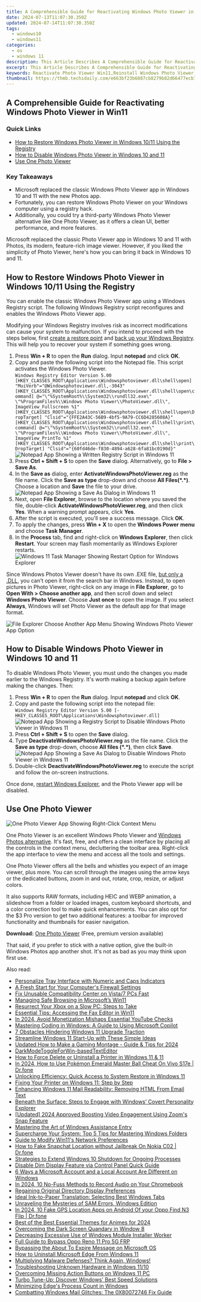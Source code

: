 ```yaml
---
title: A Comprehensible Guide for Reactivating Windows Photo Viewer in Win11
date: 2024-07-13T11:07:30.350Z
updated: 2024-07-14T11:07:30.350Z
tags:
  - windows10
  - windows11
categories:
  - os
  - windows 11
description: This Article Describes A Comprehensible Guide for Reactivating Windows Photo Viewer in Win11
excerpt: This Article Describes A Comprehensible Guide for Reactivating Windows Photo Viewer in Win11
keywords: Reactivate Photo Viewer Win11,Reinstall Windows Photo Viewer,Enable Photo Viewer on Win11,Restart Photo Viewer Service,Activate Image Viewer in Win11,Update Windows Photo Viewer,Fix Photo Viewer Issue Win11
thumbnail: https://thmb.techidaily.com/e663bf23b6887cb8279b82d66477ecb71e4a937f5292de883673cace9e11db92.jpg
---
```


## A Comprehensible Guide for Reactivating Windows Photo Viewer in Win11

### Quick Links

* [How to Restore Windows Photo Viewer in Windows 10/11 Using the Registry](#how-to-restore-windows-photo-viewer-in-windows-10-11-using-the-registry)
* [How to Disable Windows Photo Viewer in Windows 10 and 11](#how-to-disable-windows-photo-viewer-in-windows-10-and-11)
* [Use One Photo Viewer](#use-one-photo-viewer)

### Key Takeaways

* Microsoft replaced the classic Windows Photo Viewer app in Windows 10 and 11 with the new Photos app.
* Fortunately, you can restore Windows Photo Viewer on your Windows computer using a registry hack.
* Additionally, you could try a third-party Windows Photo Viewer alternative like One Photo Viewer, as it offers a clean UI, better performance, and more features.

 Microsoft replaced the classic Photo Viewer app in Windows 10 and 11 with Photos, its modern, feature-rich image viewer. However, if you liked the simplicity of Photo Viewer, here's how you can bring it back in Windows 10 and 11\.

## How to Restore Windows Photo Viewer in Windows 10/11 Using the Registry

 You can enable the classic Windows Photo Viewer app using a Windows Registry script. The following Windows Registry script reconfigures and enables the Windows Photo Viewer app.

 Modifying your Windows Registry involves risk as incorrect modifications can cause your system to malfunction. If you intend to proceed with the steps below, first [create a restore point](https://www.makeuseof.com/windows-11-create-restore-point/) and [back up your Windows Registry](https://www.makeuseof.com/tag/backup-restore-windows-registry/). This will help you to recover your system if something goes wrong.

1. Press **Win + R** to open the **Run** dialog. Input **notepad** and click **OK**.
2. Copy and paste the following script into the Notepad file. This script activates the Windows Photo Viewer.  
`Windows Registry Editor Version 5.00 [HKEY_CLASSES_ROOT\Applications\Windowsphotoviewer.dll\shell\open] "MuiVerb"="@Windowsphotoviewer.dll,-3043" [HKEY_CLASSES_ROOT\Applications\Windowsphotoviewer.dll\shell\open\command] @="\"%SystemRoot%\\System32\\rundll32.exe\" \"%ProgramFiles%\\Windows Photo Viewer\\PhotoViewer.dll\", ImageView_Fullscreen %1" [HKEY_CLASSES_ROOT\Applications\Windowsphotoviewer.dll\shell\open\DropTarget] "Clsid"="{FFE2A43C-56B9-4bf5-9A79-CC6D4285608A}" [HKEY_CLASSES_ROOT\Applications\Windowsphotoviewer.dll\shell\print\command] @="\"%SystemRoot%\\System32\\rundll32.exe\" \"%ProgramFiles%\\Windows Photo Viewer\\PhotoViewer.dll\", ImageView_PrintTo %1" [HKEY_CLASSES_ROOT\Applications\Windowsphotoviewer.dll\shell\print\DropTarget] "Clsid"="{60fd46de-f830-4894-a628-6fa81bc0190d}"`  
![Notepad App Showing a Written Registry Script in Windows 11](https://static1.makeuseofimages.com/wordpress/wp-content/uploads/2024/01/notepad-app-showing-a-written-registry-script-in-windows-11.png)
3. Press **Ctrl + Shift + S** to open the **Save** dialog. Alternatively, go to **File > Save As**.
4. In the **Save as** dialog, enter **ActivateWindowsPhotoViewer.reg** as the file name. Click the **Save as** **type** drop-down and choose **All Files(\*.\*)**. Choose a location and **Save** the file to your drive.  
![Notepad App Showing a Save As Dialog in Windows 11](https://static1.makeuseofimages.com/wordpress/wp-content/uploads/2024/01/notepad-app-showing-a-save-as-dialog-in-windows-11.png)
5. Next, open **File Explorer**, browse to the location where you saved the file, double-click **ActivateWindowsPhotoViewer.reg**, and then click **Yes**. When a warning prompt appears, click **Yes**.
6. After the script is executed, you'll see a success message. Click **OK**.
7. To apply the changes, press **Win + X** to open the **Windows Power** **menu** and choose **Task Manager**.
8. In the **Process** tab, find and right-click on **Windows Explorer**, then click **Restart**. Your screen may flash momentarily as Windows Explorer restarts.  
![Windows 11 Task Manager Showing Restart Option for Windows Explorer](https://static1.makeuseofimages.com/wordpress/wp-content/uploads/2024/01/windows-11-task-manager-showing-restart-option-for-windows-explorer.png)

 Since Windows Photos Viewer doesn't have its own .EXE file, [but only a .DLL](https://www.makeuseof.com/what-are-dll-files-on-windows/), you can't open it from the search bar in Windows. Instead, to open pictures in Photo Viewer, right-click on any image in **File Explorer**, go to **Open With > Choose another app**, and then scroll down and select **Windows Photo Viewer**. Choose **Just once** to open the image. If you select **Always**, Windows will set Photo Viewer as the default app for that image format.

![File Explorer Choose Another App Menu Showing Windows Photo Viewer App Option](https://static1.makeuseofimages.com/wordpress/wp-content/uploads/2024/01/file-explorer-choose-another-app-menu-showing-windows-photo-viewer-app-option.png)

## How to Disable Windows Photo Viewer in Windows 10 and 11

 To disable Windows Photo Viewer, you must undo the changes you made earlier to the Windows Registry. It's worth making a backup again before making the changes. Then:

1. Press **Win + R** to open the **Run** dialog. Input **notepad** and click **OK**.
2. Copy and paste the following script into the notepad file:  
`Windows Registry Editor Version 5.00 [-HKEY_CLASSES_ROOT\Applications\Windowsphotoviewer.dll]`  
![Notepad App Showing a Registry Script to Disable Windows Photo Viewer in Windows 11](https://static1.makeuseofimages.com/wordpress/wp-content/uploads/2024/01/notepad-app-showing-a-registry-script-to-disable-windows-photo-viewer-in-windows-11.png)
3. Press **Ctrl + Shift + S** to open the **Save** dialog.
4. Type **DeactivateWindowsPhotoViewer.reg** as the file name. Click the **Save as type** drop-down, choose **All files (\*.\*)**, then click **Save**.  
![Notepad App Showing a Save As Dialog to Disable Windows Photo Viewer in Windows 11](https://static1.makeuseofimages.com/wordpress/wp-content/uploads/2024/01/notepad-app-showing-a-save-as-dialog-to-disable-windows-photo-viewer-in-windows-11.png)
5. Double-click **DeactivateWindowsPhotoViewer.reg** to execute the script and follow the on-screen instructions.

 Once done, [restart Windows Explorer](https://www.makeuseof.com/ways-to-restart-file-explorer-windows-10/), and the Photo Viewer app will be disabled.

## Use One Photo Viewer

![One Photo Viewer App Showing Right-Click Context Menu](https://static1.makeuseofimages.com/wordpress/wp-content/uploads/2024/01/one-photo-viewer-app-showing-right-click-context-menu.png)

 One Photo Viewer is an excellent Windows Photo Viewer and [Windows Photos alternative](https://www.makeuseof.com/best-windows-10-photos-app-alternatives/). It's fast, free, and offers a clean interface by placing all the controls in the context menu, decluttering the toolbar area. Right-click the app interface to view the menu and access all the tools and settings.

 One Photo Viewer offers all the bells and whistles you expect of an image viewer, plus more. You can scroll through the images using the arrow keys or the dedicated buttons, zoom in and out, rotate, crop, resize, or adjust colors.

 It also supports RAW formats, including HEIC and WEBP animation, a slideshow from a folder or loaded images, custom keyboard shortcuts, and a color correction tool to make quick enhancements. You can also opt for the $3 Pro version to get two additional features: a toolbar for improved functionality and thumbnails for easier navigation.

**Download:** [One Photo Viewer](https://apps.microsoft.com/detail/9PM6W4F0XW3H) (Free, premium version available)

 That said, if you prefer to stick with a native option, give the built-in Windows Photos app another shot. It's not as bad as you may think upon first use.



<ins class="adsbygoogle"
      style="display:block"
      data-ad-client="ca-pub-7571918770474297"
      data-ad-slot="8358498916"
      data-ad-format="auto"
      data-full-width-responsive="true"></ins>
<span class="atpl-alsoreadstyle">Also read:</span>
<div><ul>
<li><a href="https://win11.techidaily.com/personalize-tray-interface-with-numeric-and-caps-indicators/"><u>Personalize Tray Interface with Numeric and Caps Indicators</u></a></li>
<li><a href="https://win11.techidaily.com/a-fresh-start-for-your-computers-firewall-settings/"><u>A Fresh Start for Your Computer's Firewall Settings</u></a></li>
<li><a href="https://win11.techidaily.com/1719334729837-fix-unusable-compatibility-center-on-vista7-pcs-fast/"><u>Fix Unusable Compatibility Center on Vista/7 PCs Fast</u></a></li>
<li><a href="https://win11.techidaily.com/managing-safe-browsing-in-microsofts-win11/"><u>Managing Safe Browsing in Microsoft’s Win11</u></a></li>
<li><a href="https://win11.techidaily.com/resurrect-your-xbox-on-a-slow-pc-steps-to-take/"><u>Resurrect Your Xbox on a Slow PC: Steps to Take</u></a></li>
<li><a href="https://win11.techidaily.com/essential-tips-accessing-the-fax-editor-in-win11/"><u>Essential Tips: Accessing the Fax Editor in Win11</u></a></li>
<li><a href="https://youtube-video-recordings.techidaily.com/in-2024-avoid-monetization-mishaps-essential-youtube-checks/"><u>In 2024, Avoid Monetization Mishaps  Essential YouTube Checks</u></a></li>
<li><a href="https://win11.techidaily.com/mastering-coding-in-windows-a-guide-to-using-microsoft-copilot/"><u>Mastering Coding in Windows: A Guide to Using Microsoft Copilot</u></a></li>
<li><a href="https://win11.techidaily.com/7-obstacles-hindering-windows-11-upgrade-traction/"><u>7 Obstacles Hindering Windows 11 Upgrade Traction</u></a></li>
<li><a href="https://win11.techidaily.com/streamline-windows-11-start-up-with-these-simple-ideas/"><u>Streamline Windows 11 Start-Up with These Simple Ideas</u></a></li>
<li><a href="https://ai-editing-video.techidaily.com/updated-how-to-make-a-gaming-montage-guide-and-tips-for-2024/"><u>Updated How to Make a Gaming Montage - Guide & Tips for 2024</u></a></li>
<li><a href="https://win11.techidaily.com/darkmodetoggleforwin-basedtexteditor/"><u>DarkModeToggleForWin-basedTextEditor</u></a></li>
<li><a href="https://win11.techidaily.com/how-to-force-delete-or-uninstall-a-printer-in-windows-11-and-11/"><u>How to Force Delete or Uninstall a Printer in Windows 11 & 11</u></a></li>
<li><a href="https://change-location.techidaily.com/in-2024-how-to-use-pokemon-emerald-master-ball-cheat-on-vivo-s17e-drfone-by-drfone-virtual-android/"><u>In 2024, How to Use Pokémon Emerald Master Ball Cheat On Vivo S17e | Dr.fone</u></a></li>
<li><a href="https://win11.techidaily.com/unlocking-efficiency-quick-access-to-system-restore-in-windows-11/"><u>Unlocking Efficiency: Quick Access to System Restore in Windows 11</u></a></li>
<li><a href="https://win11.techidaily.com/fixing-your-printer-on-windows-11-step-by-step/"><u>Fixing Your Printer on Windows 11: Step by Step</u></a></li>
<li><a href="https://win11.techidaily.com/enhancing-windows-11-mail-readability-removing-html-from-email-text/"><u>Enhancing Windows 11 Mail Readability: Removing HTML From Email Text</u></a></li>
<li><a href="https://win11.techidaily.com/beneath-the-surface-steps-to-engage-with-windows-covert-personality-explorer/"><u>Beneath the Surface: Steps to Engage with Windows’ Covert Personality Explorer</u></a></li>
<li><a href="https://screen-recording.techidaily.com/updated-2024-approved-boosting-video-engagement-using-zooms-snap-feature/"><u>[Updated] 2024 Approved  Boosting Video Engagement Using Zoom's Snap Feature</u></a></li>
<li><a href="https://win11.techidaily.com/mastering-the-art-of-windows-assistance-entry/"><u>Mastering the Art of Windows Assistance Entry</u></a></li>
<li><a href="https://win11.techidaily.com/supercharge-your-system-top-5-tips-for-mastering-windows-folders/"><u>Supercharge Your System: Top 5 Tips for Mastering Windows Folders</u></a></li>
<li><a href="https://win11.techidaily.com/guide-to-modify-win11s-network-preferences/"><u>Guide to Modify Win11's Network Preferences</u></a></li>
<li><a href="https://location-social.techidaily.com/how-to-fake-snapchat-location-without-jailbreak-on-nokia-c02-drfone-by-drfone-virtual-android/"><u>How to Fake Snapchat Location without Jailbreak On Nokia C02 | Dr.fone</u></a></li>
<li><a href="https://win11.techidaily.com/strategies-to-extend-windows-10-shutdown-for-ongoing-processes/"><u>Strategies to Extend Windows 10 Shutdown for Ongoing Processes</u></a></li>
<li><a href="https://win11.techidaily.com/disable-dim-display-feature-via-control-panel-quick-guide/"><u>Disable Dim Display Feature via Control Panel Quick Guide</u></a></li>
<li><a href="https://win11.techidaily.com/6-ways-a-microsoft-account-and-a-local-account-are-different-on-windows/"><u>6 Ways a Microsoft Account and a Local Account Are Different on Windows</u></a></li>
<li><a href="https://voice-adjusting.techidaily.com/in-2024-10-no-fuss-methods-to-record-audio-on-your-chromebook/"><u>In 2024, 10 No-Fuss Methods to Record Audio on Your Chromebook</u></a></li>
<li><a href="https://win11.techidaily.com/regaining-original-directory-display-preferences/"><u>Regaining Original Directory Display Preferences</u></a></li>
<li><a href="https://win11.techidaily.com/ideal-ink-to-paper-translation-selecting-best-windows-tabs/"><u>Ideal Ink-to-Paper Translation: Selecting Best Windows Tabs</u></a></li>
<li><a href="https://win11.techidaily.com/unraveling-the-mysteries-of-sam-errors-windows-edition/"><u>Unraveling the Mysteries of SAM Errors, Windows Edition</u></a></li>
<li><a href="https://android-location.techidaily.com/in-2024-10-fake-gps-location-apps-on-android-of-your-oppo-find-n3-flip-drfone-by-drfone-virtual/"><u>In 2024, 10 Fake GPS Location Apps on Android Of your Oppo Find N3 Flip | Dr.fone</u></a></li>
<li><a href="https://extra-lessons.techidaily.com/best-of-the-best-essential-themes-for-animes-for-2024/"><u>Best of the Best  Essential Themes for Animes for 2024</u></a></li>
<li><a href="https://win11.techidaily.com/overcoming-the-dark-screen-quandary-in-window-8/"><u>Overcoming the Dark Screen Quandary in Window 8</u></a></li>
<li><a href="https://win11.techidaily.com/decreasing-excessive-use-of-windows-module-installer-worker/"><u>Decreasing Excessive Use of Windows Module Installer Worker</u></a></li>
<li><a href="https://android-frp.techidaily.com/full-guide-to-bypass-oppo-reno-11-pro-5g-frp-by-drfone-android/"><u>Full Guide to Bypass Oppo Reno 11 Pro 5G FRP</u></a></li>
<li><a href="https://win11.techidaily.com/bypassing-the-about-to-expire-message-on-microsoft-os/"><u>Bypassing the About To Expire Message on Microsoft OS</u></a></li>
<li><a href="https://win11.techidaily.com/how-to-uninstall-microsoft-edge-from-windows-11/"><u>How to Uninstall Microsoft Edge From Windows 11</u></a></li>
<li><a href="https://win11-tips.techidaily.com/multiplying-malware-defenses-think-again-windows/"><u>Multiplying Malware Defenses? Think Again, Windows!</u></a></li>
<li><a href="https://win11.techidaily.com/troubleshooting-unknown-hardware-in-windows-1110/"><u>Troubleshooting Unknown Hardware in Windows 11/10</u></a></li>
<li><a href="https://win11.techidaily.com/overcoming-missing-action-buttons-on-windows-11-pc/"><u>Overcoming Missing Action Buttons on Windows 11 PC</u></a></li>
<li><a href="https://win11.techidaily.com/turbo-tune-up-discover-windows-best-speed-solutions/"><u>Turbo Tune-Up: Discover Windows' Best Speed Solutions</u></a></li>
<li><a href="https://win11.techidaily.com/minimizing-edges-process-count-in-windows/"><u>Minimizing Edge's Process Count in Windows</u></a></li>
<li><a href="https://win11.techidaily.com/combatting-windows-mail-glitches-the-0x80072746-fix-guide/"><u>Combatting Windows Mail Glitches: The 0X80072746 Fix Guide</u></a></li>
</ul></div>
